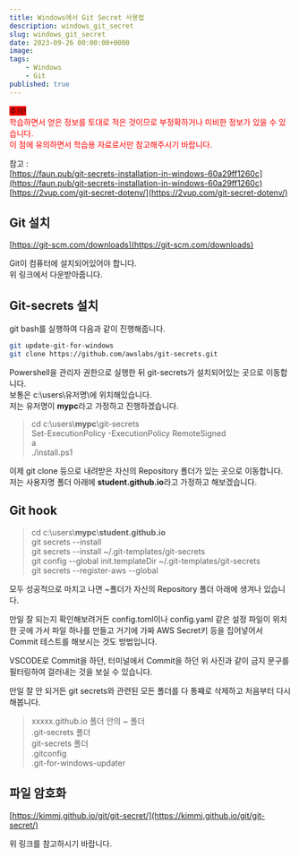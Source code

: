 ```yaml
---
title: Windows에서 Git Secret 사용법
description: windows_git_secret
slug: windows_git_secret
date: 2023-09-26 00:00:00+0000
image: 
tags:
    - Windows
    - Git
published: true
---
```

<span style="background-color:red"> 주의! </span>  
<span style="color:red">학습하면서 얻은 정보를 토대로 적은 것이므로 부정확하거나 미비한 정보가 있을 수 있습니다.</span>  
<span style="color:red">이 점에 유의하면서 학습용 자료로서만 참고해주시기 바랍니다.</span>  

참고 :  
[https://faun.pub/git-secrets-installation-in-windows-60a29ff1260c](https://faun.pub/git-secrets-installation-in-windows-60a29ff1260c)  
[https://2vup.com/git-secret-dotenv/](https://2vup.com/git-secret-dotenv/)

## Git 설치

[https://git-scm.com/downloads](https://git-scm.com/downloads) 
 
Git이 컴퓨터에 설치되어있어야 합니다.  
위 링크에서 다운받아줍니다.

## Git-secrets 설치

git bash를 실행하여 다음과 같이 진행해줍니다.

```bash
git update-git-for-windows
git clone https://github.com/awslabs/git-secrets.git
```

Powershell을 관리자 권한으로 실행한 뒤 git-secrets가 설치되어있는 곳으로 이동합니다.  
보통은 c:\users\유저명\에 위치해있습니다.  
저는 유저명이 **mypc**라고 가정하고 진행하겠습니다.

> cd c:\users\\**mypc**\git-secrets  
> Set-ExecutionPolicy -ExecutionPolicy RemoteSigned  
> a    
> ./install.ps1  

이제 git clone 등으로 내려받은 자신의 Repository 폴더가 있는 곳으로 이동합니다.  
저는 사용자명 폴더 아래에 **student.github.io**라고 가정하고 해보겠습니다.

## Git hook

> cd c:\users\\**mypc**\\**student.github.io**  
> git secrets --install  
> git secrets --install ~/.git-templates/git-secrets  
> git config --global init.templateDir ~/.git-templates/git-secrets  
> git secrets --register-aws --global  

모두 성공적으로 마치고 나면 ~폴더가 자신의 Repository 폴더 아래에 생겨나 있습니다.

만일 잘 되는지 확인해보려거든 config.toml이나 config.yaml 같은 설정 파일이 위치한 곳에 가서 파일 하나를 만들고 거기에 가짜 AWS Secret키 등을 집어넣어서 Commit 테스트를 해보시는 것도 방법입니다.

VSCODE로 Commit을 하던, 터미널에서 Commit을 하던 위 사진과 같이 금지 문구를 필터링하여 걸러내는 것을 보실 수 있습니다.

만일 잘 안 되거든 git secrets와 관련된 모든 폴더를 다 통쨰로 삭제하고 처음부터 다시해봅니다.
> xxxxx.github.io 폴더 안의 ~ 폴더  
> .git-secrets 폴더  
> git-secrets 폴더  
> .gitconfig  
> .git-for-windows-updater

## 파일 암호화

[https://kimmj.github.io/git/git-secret/](https://kimmj.github.io/git/git-secret/)

위 링크를 참고하시기 바랍니다.